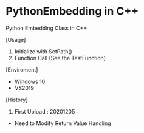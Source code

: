 # PythonEmbedding in C++
Python Embedding Class in C++

[Usage]
1. Initialize with SetPath()
2. Function Call (See the TestFunction)

[Enviroment]
- Windows 10
- VS2019

[History]
1. First Upload : 20201205
 - Need to Modify Return Value Handling
